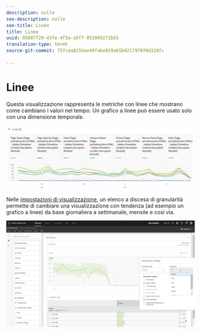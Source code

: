 ```yaml
---
description: nulle
seo-description: nulle
seo-title: Linee
title: Linee
uuid: 0508ff29-43fe-4f3a-a5f7-051869271b55
translation-type: tm+mt
source-git-commit: 757cea821bae49fabe819a65b921797070d328fc

---
```



# Linee

Questa visualizzazione rappresenta le metriche con linee che mostrano come cambiano i valori nel tempo. Un grafico a linee può essere usato solo con una dimensione temporale.

![](assets/line.png)

Nelle [impostazioni di visualizzazione](/help/analyze/analysis-workspace/visualizations/freeform-analysis-visualizations.md#section_D3BB5042A92245D8BF6BCF072C66624B), un elenco a discesa di granularità permette di cambiare una visualizzazione con tendenza (ad esempio un grafico a linee) da base giornaliera a settimanale, mensile e così via.

![](assets/viz-granularity.png)

